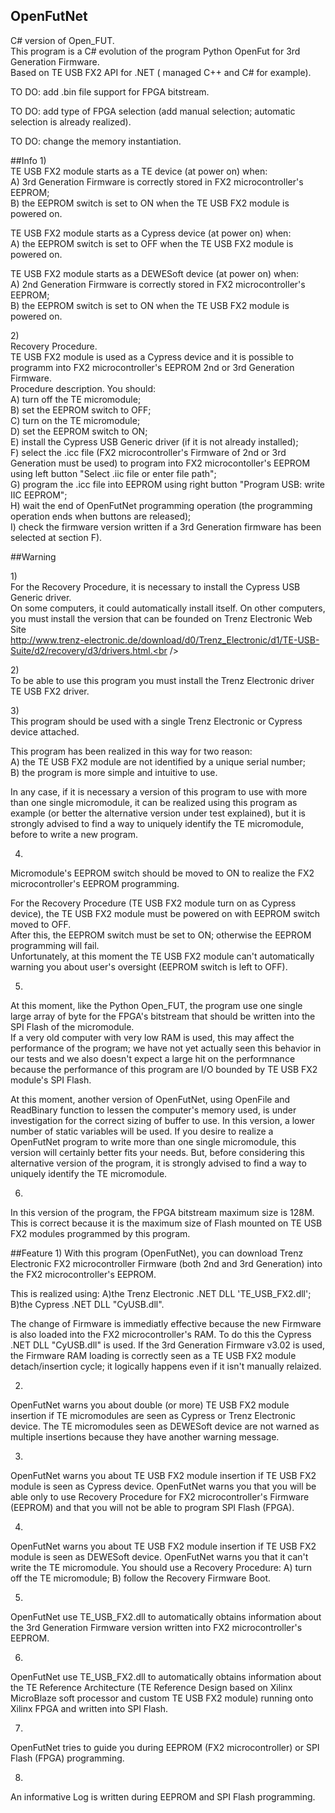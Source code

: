 ## OpenFutNet 
C# version of Open_FUT.<br />
This program is a C# evolution of the program Python OpenFut for 3rd Generation Firmware.<br />
Based on TE USB FX2 API for .NET ( managed C++ and C# for example).<br />

TO DO: add .bin file support for FPGA bitstream. <br />

TO DO: add type of FPGA selection (add manual selection; automatic selection is already realized). <br />

TO DO: change the memory instantiation. <br />

##Info
1)<br />
TE USB FX2 module starts as a TE device (at power on) when:<br />
A) 3rd Generation Firmware is correctly stored in FX2 microcontroller's EEPROM;<br />
B) the EEPROM switch is set to ON when the TE USB FX2 module is powered on.<br />

TE USB FX2 module starts as a Cypress device (at power on) when:<br />
A) the EEPROM switch is set to OFF when the TE USB FX2 module is powered on.<br />

TE USB FX2 module starts as a DEWESoft device (at power on) when:<br />
A) 2nd Generation Firmware is correctly stored in FX2 microcontroller's EEPROM;<br />
B) the EEPROM switch is set to ON when the TE USB FX2 module is powered on.<br />


2)<br />
Recovery Procedure.<br />
TE USB FX2 module is used as a Cypress device and it is possible to programm into FX2 microcontroller's EEPROM 2nd or 3rd Generation Firmware.<br />
Procedure description. You should:<br />
A) turn off the TE micromodule;<br />
B) set the EEPROM switch to OFF;<br />
C) turn on the TE micromodule;<br />
D) set the EEPROM switch to ON;<br />
E) install the Cypress USB Generic driver (if it is not already installed);<br />
F) select the .icc file (FX2 microcontroller's Firmware of 2nd or 3rd Generation must be used) to program into FX2 microcontoller's EEPROM using left button "Select .iic file or enter file path";<br />
G) program the .icc file into EEPROM using right button "Program USB: write IIC EEPROM";<br />
H) wait the end of OpenFutNet programming operation (the programming operation ends when buttons are released);<br />
I) check the firmware version written if a 3rd Generation firmware has been selected at section F).<br />
 
 
##Warning
 
1)<br />
For the Recovery Procedure, it is necessary to install the Cypress USB Generic driver.<br />
On some computers, it could automatically install itself. On other computers, you must install the version that can be founded on Trenz Electronic Web Site<br /> 
http://www.trenz-electronic.de/download/d0/Trenz_Electronic/d1/TE-USB-Suite/d2/recovery/d3/drivers.html.<br />
 
 
2)<br />
To be able to use this program you must install the Trenz Electronic driver TE USB FX2 driver.<br />
 
 
3)<br /> 
This program should be used with a single Trenz Electronic or Cypress device attached.<br />

This program has been realized in this way for two reason:<br />
A) the TE USB FX2 module are not identified by a unique serial number;<br />
B) the program is more simple and intuitive to use.<br />

In any case, if it is necessary a version of this program to use with more than one single micromodule, it can be realized using this program as example (or better the alternative version under test explained), but it is strongly advised to find a way to uniquely identify the TE micromodule, before to write a new program.<br />

 
4)
Micromodule's EEPROM switch should be moved to ON to realize the FX2 microcontroller's EEPROM programming.<br />

For the Recovery Procedure (TE USB FX2 module turn on as Cypress device), the TE USB FX2 module must be powered on with EEPROM switch moved to OFF.<br />
After this, the EEPROM switch must be set to ON; otherwise the EEPROM programming will fail.<br />
Unfortunately, at this moment the TE USB FX2 module can't automatically warning you about user's oversight (EEPROM switch is left to OFF). <br />

 
5)
At this moment, like the Python Open_FUT, the program use one single large array of byte for the FPGA's bitstream that should be written into the SPI Flash of the micromodule.<br />
If a very old computer with very low RAM is used, this may affect the performance of the program; we have not yet actually seen this behavior in our tests and we also doesn't expect a large hit  on the performnance because the performance of this program are I/O bounded by TE USB FX2 module's SPI Flash.<br />

At this moment, another version of OpenFutNet, using OpenFile and ReadBinary function to lessen 
the computer's memory used, is under investigation for the correct sizing of buffer to use.
In this version, a lower number of static variables will be used.
If you desire to realize a OpenFutNet program to write more than one single micromodule, this version will 
certainly better fits your needs. But, before considering this alternative version of the program, 
it is strongly advised to find a way to uniquely identify the TE micromodule.<br />


6)
In this version of the program, the FPGA bitstream maximum size is 128M. This is correct because it is
the maximum size of Flash mounted on TE USB FX2 modules programmed by this program.<br />
 
 
##Feature
1)
With this program (OpenFutNet), you can download Trenz Electronic FX2 microcontroller Firmware 
(both 2nd and 3rd Generation) into the FX2 microcontroller's EEPROM.<br />

This is realized using:
A)the Trenz Electronic .NET DLL 'TE_USB_FX2.dll';
B)the Cypress .NET DLL "CyUSB.dll".<br />

The change of Firmware is immediatly effective because the new Firmware is also loaded 
into the FX2 microcontroller's RAM. To do this the Cypress .NET DLL "CyUSB.dll" is used.
If the 3rd Generation Firmware v3.02 is used, the Firmware RAM loading is correctly seen as a 
TE USB FX2 module detach/insertion cycle; it logically happens even if it isn't manually relaized.<br />

2)
OpenFutNet warns you about double (or more) TE USB FX2 module insertion if TE micromodules are seen as 
Cypress or Trenz Electronic device. The TE micromodules seen as DEWESoft device are not warned as
multiple insertions because they have another warning message.<br />


3)
OpenFutNet warns you about TE USB FX2 module insertion if TE USB FX2 module is seen as Cypress device.
OpenFutNet warns you that you will be able only to use Recovery Procedure for FX2 microcontroller's 
Firmware (EEPROM) and that you will not be able to program SPI Flash (FPGA).<br />


4)
OpenFutNet warns you about TE USB FX2 module insertion if TE USB FX2 module is seen as DEWESoft device.
OpenFutNet warns you that it can't write the TE micromodule. 
You should use a Recovery Procedure:
A) turn off the TE micromodule;
B) follow the Recovery Firmware Boot. <br />  
 

5)
OpenFutNet use TE_USB_FX2.dll to automatically obtains information about the 3rd Generation Firmware 
version written into FX2 microcontroller's EEPROM. <br />
 
  
6)
OpenFutNet use TE_USB_FX2.dll to automatically obtains information about the TE Reference Architecture (TE Reference Design based on Xilinx MicroBlaze soft processor and custom TE USB FX2 module) running onto Xilinx FPGA and written into SPI Flash. <br />
 
 
7)
OpenFutNet tries to guide you during EEPROM (FX2 microcontroller) or SPI Flash (FPGA) programming.<br />
 
8)
An informative Log is written during EEPROM and SPI Flash programming.<br />

